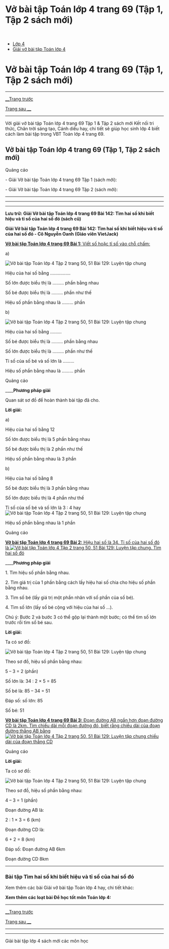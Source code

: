 # Vở bài tập Toán lớp 4 trang 69 (Tập 1, Tập 2 sách mới)

﻿

  * [Lớp 4](https://vietjack.com/series/lop-4.jsp)
  * [Giải vở bài tập Toán lớp 4](https://vietjack.com/giai-vo-bai-tap-toan-4/index.jsp)



# Vở bài tập Toán lớp 4 trang 69 (Tập 1, Tập 2 sách mới)

* * *

[__Trang trước](https://vietjack.com/giai-vo-bai-tap-toan-4/bai-141-luyen-tap-chung.jsp)

[Trang sau __](https://vietjack.com/giai-vo-bai-tap-toan-4/bai-143-luyen-tap.jsp)

* * *

Với giải vở bài tập Toán lớp 4 trang 69 Tập 1 & Tập 2 sách mới Kết nối tri thức, Chân trời sáng tạo, Cánh diều hay, chi tiết sẽ giúp học sinh lớp 4 biết cách làm bài tập trong VBT Toán lớp 4 trang 69.

## Vở bài tập Toán lớp 4 trang 69 (Tập 1, Tập 2 sách mới)

Quảng cáo

\- Giải Vở bài tập Toán lớp 4 trang 69 Tập 1 (sách mới):

\- Giải Vở bài tập Toán lớp 4 trang 69 Tập 2 (sách mới):

* * *

* * *

* * *

**Lưu trữ: Giải Vở bài tập Toán lớp 4 trang 69 Bài 142: Tìm hai số khi biết hiệu và tỉ số của hai số đó (sách cũ)**

**Giải Vở bài tập Toán lớp 4 trang 69 Bài 142: Tìm hai số khi biết hiệu và tỉ số của hai số đó - Cô Nguyễn Oanh (Giáo viên VietJack)**

[**Vở bài tập Toán lớp 4 trang 69 Bài 1:** Viết số hoặc tỉ số vào chỗ chấm: ](https://vietjack.com/giai-vo-bai-tap-toan-4/bai-1-trang-68-vbt-toan-4-tap-2.jsp)

a) 

![Vở bài tập Toán lớp 4 Tập 2 trang 50, 51 Bài 129: Luyện tập chung](https://vietjack.com/giai-vo-bai-tap-toan-4/images/bai-1-trang-68-vbt-toan-4-tap-2-a.PNG)

Hiệu của hai số bằng …………….

Số lớn được biểu thị là ……… phần bằng nhau

Số bé được biểu thị là ……… phần như thế

Hiệu số phần bằng nhau là ……… phần

b) 

![Vở bài tập Toán lớp 4 Tập 2 trang 50, 51 Bài 129: Luyện tập chung](https://vietjack.com/giai-vo-bai-tap-toan-4/images/bai-1-trang-68-vbt-toan-4-tap-2-b.PNG)

Hiệu của hai số bằng ………

Số bé được biểu thị là ……… phần bằng nhau

Số lớn được biểu thị là ……… phần như thế

Tỉ số của số bé và số lớn là ………

Hiệu số phần bằng nhau là ……… phần

Quảng cáo

____**Phương pháp giải**

Quan sát sơ đồ để hoàn thành bài tập đã cho.

**Lời giải:**

a) 

Hiệu của hai số bằng 12

Số lớn được biểu thị là 5 phần bằng nhau

Số bé được biểu thị là 2 phần như thế

Hiệu số phần bằng nhau là 3 phần

b) 

Hiệu của hai số bằng 8

Số bé được biểu thị là 3 phần bằng nhau

Số lớn được biểu thị là 4 phần như thế

Tỉ số của số bé và số lớn là 3 : 4 hay![Vở bài tập Toán lớp 4 Tập 2 trang 50, 51 Bài 129: Luyện tập chung](https://vietjack.com/giai-vo-bai-tap-toan-4/images/bai-1-trang-68-vbt-toan-4-tap-2-3.PNG)

Hiệu số phần bằng nhau là 1 phần

Quảng cáo

[**Vở bài tập Toán lớp 4 trang 69 Bài 2:** Hiệu hai số là 34. Tỉ số của hai số đó là ![Vở bài tập Toán lớp 4 Tập 2 trang 50, 51 Bài 129: Luyện tập chung](https://vietjack.com/giai-vo-bai-tap-toan-4/images/bai-2-trang-69-vbt-toan-4-tap-2.PNG). Tìm hai số đó](https://vietjack.com/giai-vo-bai-tap-toan-4/bai-2-trang-69-vbt-toan-4-tap-2.jsp)

____**Phương pháp giải**

1\. Tìm hiệu số phần bằng nhau.

2\. Tìm giá trị của 1 phần bằng cách lấy hiệu hai số chia cho hiệu số phần bằng nhau.

3\. Tìm số bé (lấy giá trị một phần nhân với số phần của số bé).

4\. Tìm số lớn (lấy số bé cộng với hiệu của hai số ...).

Chú ý: Bước 2 và bước 3 có thể gộp lại thành một bước; có thể tìm số lớn trước rồi tìm số bé sau.

**Lời giải:**

Ta có sơ đồ:

![Vở bài tập Toán lớp 4 Tập 2 trang 50, 51 Bài 129: Luyện tập chung](https://vietjack.com/giai-vo-bai-tap-toan-4/images/bai-2-trang-69-vbt-toan-4-tap-2-a.PNG)

Theo sơ đồ, hiệu số phần bằng nhau:

5 – 3 = 2 (phần)

Số lớn là: 34 : 2 × 5 = 85

Số bé là: 85 – 34 = 51

Đáp số: số lớn: 85

Số bé: 51

[**Vở bài tập Toán lớp 4 trang 69 Bài 3:** Đoạn đường AB ngắn hơn đoạn đường CD là 2km. Tìm chiều dài mỗi đoạn đường đó, biết rằng chiều dài của đoạn đường thẳng AB bằng ![Vở bài tập Toán lớp 4 Tập 2 trang 50, 51 Bài 129: Luyện tập chung](https://vietjack.com/giai-vo-bai-tap-toan-4/images/bai-3-trang-69-vbt-toan-4-tap-2.PNG) chiều dài của đoạn thẳng CD](https://vietjack.com/giai-vo-bai-tap-toan-4/bai-3-trang-69-vbt-toan-4-tap-2.jsp)

Quảng cáo

**Lời giải:**

Ta có sơ đồ:

![Vở bài tập Toán lớp 4 Tập 2 trang 50, 51 Bài 129: Luyện tập chung](https://vietjack.com/giai-vo-bai-tap-toan-4/images/bai-3-trang-69-vbt-toan-4-tap-2-a.PNG)

Theo sơ đồ, hiệu số phần bằng nhau:

4 – 3 = 1 (phần)

Đoạn đường AB là:

2 : 1 × 3 = 6 (km)

Đoạn đường CD là:

6 + 2 = 8 (km)

Đáp số: Đoạn đường AB 6km

Đoạn đường CD 8km

* * *

### **Bài tập Tìm hai số khi biết hiệu và tỉ số của hai số đó**

Xem thêm các bài Giải vở bài tập Toán lớp 4 hay, chi tiết khác:

**Xem thêm các loạt bài Để học tốt môn Toán lớp 4:**

* * *

[__Trang trước](https://vietjack.com/giai-vo-bai-tap-toan-4/bai-141-luyen-tap-chung.jsp)

[Trang sau __](https://vietjack.com/giai-vo-bai-tap-toan-4/bai-143-luyen-tap.jsp)

* * *

* * *

Giải bài tập lớp 4 sách mới các môn học
